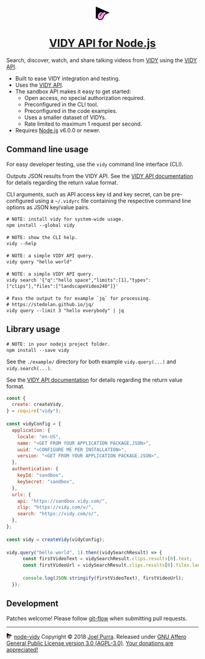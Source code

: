 <p align="center">
  <a href="https://vidy.com/"><img src="./resources/icon/vidy-icon-82x80.png" alt="The VIDY logotype" width="41" height="40" border="0" /></a>
</p>
<h1 align="center">
  <a href="https://github.com/joelpurra/node-vidy">VIDY API for Node.js</a>
</h1>



Search, discover, watch, and share talking videos from [VIDY](https://vidy.com/) using the [VIDY API](https://api.vidy.com/).

- Built to ease VIDY integration and testing.
- Uses the [VIDY API](https://api.vidy.com/).
- The sandbox API makes it easy to get started:
  - Open access, no special authorization required.
  - Preconfigured in the CLI tool.
  - Preconfigured in the code examples.
  - Uses a smaller dataset of VIDYs.
  - Rate limited to maximum 1 request per second.
- Requires [Node.js](https://nodejs.org/) v6.0.0 or newer.



## Command line usage

For easy developer testing, use the `vidy` command line interface (CLI).

Outputs JSON results from the VIDY API. See the [VIDY API documentation](https://api.vidy.com) for details regarding the return value format.

CLI arguments, such as API access key id and key secret, can be pre-configured using a `~/.vidyrc` file containing the respective command line options as JSON key/value pairs.

```shell
# NOTE: install vidy for system-wide usage.
npm install --global vidy

# NOTE: show the CLI help.
vidy --help

# NOTE: a simple VIDY API query.
vidy query "hello world"

# NOTE: a simple VIDY API query.
vidy search '{"q":"hello space","limits":[1],"types":["clips"],"files":["landscapeVideo240"]}'

# Pass the output to for example `jq` for processing.
# https://stedolan.github.io/jq/
vidy query --limit 3 "hello everybody" | jq
```



## Library usage

```shell
# NOTE: in your nodejs project folder.
npm install --save vidy
```

See the `./example/` directory for both example `vidy.query(...)` and `vidy.search(...)`.

See the [VIDY API documentation](https://api.vidy.com) for details regarding the return value format.

```javascript
const {
  create: createVidy,
} = require("vidy");

const vidyConfig = {
  application: {
    locale: "en-US",
    name: "<GET FROM YOUR APPLICATION PACKAGE.JSON>",
    uuid: "<CONFIGURE ME PER INSTALLATION>",
    version: "<GET FROM YOUR APPLICATION PACKAGE.JSON>",
  },
  authentication: {
    keyId: "sandbox",
    keySecret: "sandbox",
  },
  urls: {
    api: "https://sandbox.vidy.com/",
    clip: "https://vidy.com/v/",
    search: "https://vidy.com/s/",
  },
};

const vidy = createVidy(vidyConfig);

vidy.query("hello world", 1).then((vidySearchResult) => {
      const firstVideoText = vidySearchResult.clips.results[0].text;
      const firstVideoUrl = vidySearchResult.clips.results[0].files.landscapeVideo240.url;

      console.log(JSON.stringify(firstVideoText), firstVideoUrl);
  });
```



## Development

Patches welcome! Please follow [git-flow](https://danielkummer.github.io/git-flow-cheatsheet/) when submitting pull requests.



---

<a href="https://vidy.com/"><img src="./resources/icon/vidy-icon-82x80.png" alt="Screenshot of the /vidy command used in Slack" width="16" height="16" border="0" /></a> [node-vidy](https://joelpurra.com/projects/node-vidy/) Copyright &copy; 2018 [Joel Purra](https://joelpurra.com/). Released under [GNU Affero General Public License version 3.0 (AGPL-3.0)](https://www.gnu.org/licenses/agpl.html). [Your donations are appreciated!](https://joelpurra.com/donate/)
